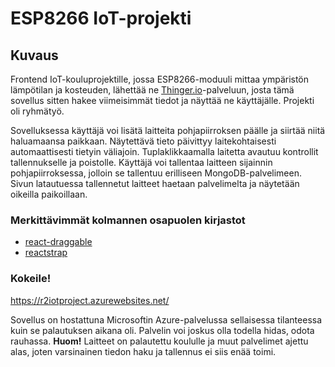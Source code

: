 # ESP8266 IoT-projekti

## Kuvaus

Frontend IoT-kouluprojektille, jossa ESP8266-moduuli mittaa ympäristön lämpötilan ja kosteuden, lähettää ne [Thinger.io](https://thinger.io/)-palveluun, josta tämä sovellus sitten hakee viimeisimmät tiedot ja näyttää ne käyttäjälle. Projekti oli ryhmätyö.

Sovelluksessa käyttäjä voi lisätä laitteita pohjapiirroksen päälle ja siirtää niitä haluamaansa paikkaan. Näytettävä  tieto päivittyy laitekohtaisesti automaattisesti tietyin väliajoin. Tuplaklikkaamalla laitetta avautuu kontrollit tallennukselle ja poistolle. Käyttäjä voi tallentaa laitteen sijainnin pohjapiirroksessa, jolloin se tallentuu erilliseen MongoDB-palvelimeen. Sivun latautuessa tallennetut laitteet haetaan palvelimelta ja näytetään oikeilla paikoillaan.

### Merkittävimmät kolmannen osapuolen kirjastot

- [react-draggable](https://github.com/STRML/react-draggable)
- [reactstrap](https://reactstrap.github.io/)

### Kokeile!

https://r2iotproject.azurewebsites.net/

Sovellus on hostattuna Microsoftin Azure-palvelussa sellaisessa tilanteessa kuin se palautuksen aikana oli. Palvelin voi joskus olla todella hidas, odota rauhassa.
**Huom!** Laitteet on palautettu koululle ja muut palvelimet ajettu alas, joten varsinainen tiedon haku ja tallennus ei siis enää toimi.
